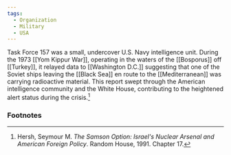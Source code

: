 ```yaml
---
tags:
  - Organization
  - Military
  - USA
---
```

Task Force 157 was a small, undercover U.S. Navy intelligence unit. During the 1973 [[Yom Kippur War]], operating in the waters of the [[Bosporus]] off [[Turkey]], it relayed data to [[Washington D.C.]] suggesting that one of the Soviet ships leaving the [[Black Sea]] en route to the [[Mediterranean]] was carrying radioactive material. This report swept through the American intelligence community and the White House, contributing to the heightened alert status during the crisis.[^1]

### Footnotes

[^1]: Hersh, Seymour M. *The Samson Option: Israel's Nuclear Arsenal and American Foreign Policy*. Random House, 1991. Chapter 17.